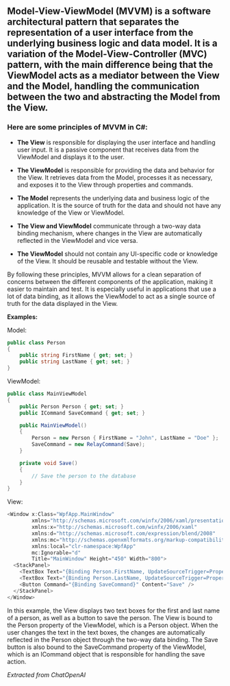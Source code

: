 ## Model-View-ViewModel (MVVM) is a software architectural pattern that separates the representation of a user interface from the underlying business logic and data model. It is a variation of the Model-View-Controller (MVC) pattern, with the main difference being that the ViewModel acts as a mediator between the View and the Model, handling the communication between the two and abstracting the Model from the View.

### Here are some principles of MVVM in C#:

- **The View** is responsible for displaying the user interface and handling user input. It is a passive component that receives data from the ViewModel and displays it to the user.

- **The ViewModel** is responsible for providing the data and behavior for the View. It retrieves data from the Model, processes it as necessary, and exposes it to the View through properties and commands.

- **The Model** represents the underlying data and business logic of the application. It is the source of truth for the data and should not have any knowledge of the View or ViewModel.

- **The View and ViewModel** communicate through a two-way data binding mechanism, where changes in the View are automatically reflected in the ViewModel and vice versa.

- **The ViewModel** should not contain any UI-specific code or knowledge of the View. It should be reusable and testable without the View.

By following these principles, MVVM allows for a clean separation of concerns between the different components of the application, making it easier to maintain and test. It is especially useful in applications that use a lot of data binding, as it allows the ViewModel to act as a single source of truth for the data displayed in the View.

**Examples:**

Model:

```csharp
public class Person
{
    public string FirstName { get; set; }
    public string LastName { get; set; }
}
```

ViewModel:

```csharp
public class MainViewModel
{
    public Person Person { get; set; }
    public ICommand SaveCommand { get; set; }

    public MainViewModel()
    {
        Person = new Person { FirstName = "John", LastName = "Doe" };
        SaveCommand = new RelayCommand(Save);
    }

    private void Save()
    {
        // Save the person to the database
    }
}
```

View:

```csharp
<Window x:Class="WpfApp.MainWindow"
        xmlns="http://schemas.microsoft.com/winfx/2006/xaml/presentation"
        xmlns:x="http://schemas.microsoft.com/winfx/2006/xaml"
        xmlns:d="http://schemas.microsoft.com/expression/blend/2008"
        xmlns:mc="http://schemas.openxmlformats.org/markup-compatibility/2006"
        xmlns:local="clr-namespace:WpfApp"
        mc:Ignorable="d"
        Title="MainWindow" Height="450" Width="800">
  <StackPanel>
    <TextBox Text="{Binding Person.FirstName, UpdateSourceTrigger=PropertyChanged}" />
    <TextBox Text="{Binding Person.LastName, UpdateSourceTrigger=PropertyChanged}" />
    <Button Command="{Binding SaveCommand}" Content="Save" />
  </StackPanel>
</Window>

```

In this example, the View displays two text boxes for the first and last name of a person, as well as a button to save the person. The View is bound to the Person property of the ViewModel, which is a Person object. When the user changes the text in the text boxes, the changes are automatically reflected in the Person object through the two-way data binding. The Save button is also bound to the SaveCommand property of the ViewModel, which is an ICommand object that is responsible for handling the save action.

*Extracted from ChatOpenAI*
